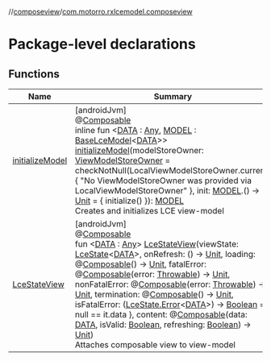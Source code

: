 //[composeview](../../index.md)/[com.motorro.rxlcemodel.composeview](index.md)

# Package-level declarations

## Functions

| Name | Summary |
|---|---|
| [initializeModel](initialize-model.md) | [androidJvm]<br>@[Composable](https://developer.android.com/reference/kotlin/androidx/compose/runtime/Composable.html)<br>inline fun &lt;[DATA](initialize-model.md) : [Any](https://kotlinlang.org/api/latest/jvm/stdlib/kotlin/-any/index.html), [MODEL](initialize-model.md) : [BaseLceModel](../../../viewmodel/viewmodel/com.motorro.rxlcemodel.viewmodel/-base-lce-model/index.md)&lt;[DATA](initialize-model.md)&gt;&gt; [initializeModel](initialize-model.md)(modelStoreOwner: [ViewModelStoreOwner](https://developer.android.com/reference/kotlin/androidx/lifecycle/ViewModelStoreOwner.html) = checkNotNull(LocalViewModelStoreOwner.current) {         &quot;No ViewModelStoreOwner was provided via LocalViewModelStoreOwner&quot;     }, init: [MODEL](initialize-model.md).() -&gt; [Unit](https://kotlinlang.org/api/latest/jvm/stdlib/kotlin/-unit/index.html) = { initialize() }): [MODEL](initialize-model.md)<br>Creates and initializes LCE view-model |
| [LceStateView](-lce-state-view.md) | [androidJvm]<br>@[Composable](https://developer.android.com/reference/kotlin/androidx/compose/runtime/Composable.html)<br>fun &lt;[DATA](-lce-state-view.md) : [Any](https://kotlinlang.org/api/latest/jvm/stdlib/kotlin/-any/index.html)&gt; [LceStateView](-lce-state-view.md)(viewState: [LceState](../../../lce/lce/com.motorro.rxlcemodel.lce/-lce-state/index.md)&lt;[DATA](-lce-state-view.md)&gt;, onRefresh: () -&gt; [Unit](https://kotlinlang.org/api/latest/jvm/stdlib/kotlin/-unit/index.html), loading: @[Composable](https://developer.android.com/reference/kotlin/androidx/compose/runtime/Composable.html)() -&gt; [Unit](https://kotlinlang.org/api/latest/jvm/stdlib/kotlin/-unit/index.html), fatalError: @[Composable](https://developer.android.com/reference/kotlin/androidx/compose/runtime/Composable.html)(error: [Throwable](https://kotlinlang.org/api/latest/jvm/stdlib/kotlin/-throwable/index.html)) -&gt; [Unit](https://kotlinlang.org/api/latest/jvm/stdlib/kotlin/-unit/index.html), nonFatalError: @[Composable](https://developer.android.com/reference/kotlin/androidx/compose/runtime/Composable.html)(error: [Throwable](https://kotlinlang.org/api/latest/jvm/stdlib/kotlin/-throwable/index.html)) -&gt; [Unit](https://kotlinlang.org/api/latest/jvm/stdlib/kotlin/-unit/index.html), termination: @[Composable](https://developer.android.com/reference/kotlin/androidx/compose/runtime/Composable.html)() -&gt; [Unit](https://kotlinlang.org/api/latest/jvm/stdlib/kotlin/-unit/index.html), isFatalError: ([LceState.Error](../../../lce/lce/com.motorro.rxlcemodel.lce/-lce-state/-error/index.md)&lt;[DATA](-lce-state-view.md)&gt;) -&gt; [Boolean](https://kotlinlang.org/api/latest/jvm/stdlib/kotlin/-boolean/index.html) = { null == it.data }, content: @[Composable](https://developer.android.com/reference/kotlin/androidx/compose/runtime/Composable.html)(data: [DATA](-lce-state-view.md), isValid: [Boolean](https://kotlinlang.org/api/latest/jvm/stdlib/kotlin/-boolean/index.html), refreshing: [Boolean](https://kotlinlang.org/api/latest/jvm/stdlib/kotlin/-boolean/index.html)) -&gt; [Unit](https://kotlinlang.org/api/latest/jvm/stdlib/kotlin/-unit/index.html))<br>Attaches composable view to view-model |
